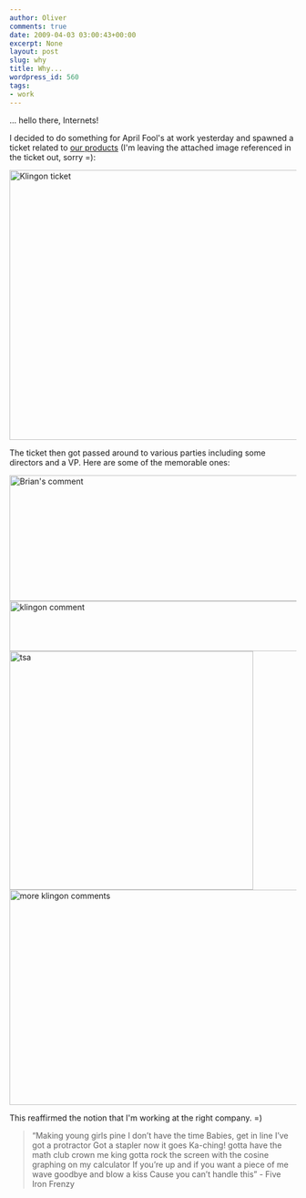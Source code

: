 ```yaml
---
author: Oliver
comments: true
date: 2009-04-03 03:00:43+00:00
excerpt: None
layout: post
slug: why
title: Why...
wordpress_id: 560
tags:
- work
---
```


... hello there, Internets!

I decided to do something for April Fool's at work yesterday and spawned a ticket related to <a href="http://bazaarvoice.com/productOverview.html">our products</a> (I'm leaving the attached image referenced in the ticket out, sorry =):

<img src="http://www.oliverweb.com/wp-content/uploads/2009/04/screen-capture-1.png" alt="Klingon ticket" title="Klingon ticket" width="711" height="474" class="alignnone size-full wp-image-561" />

The ticket then got passed around to various parties including some directors and a VP.  Here are some of the memorable ones:

<img src="http://www.oliverweb.com/wp-content/uploads/2009/04/screen-capture-3.png" alt="Brian&#039;s comment" title="Brian&#039;s comment" width="682" height="221" class="alignnone size-full wp-image-563" />

<img src="http://www.oliverweb.com/wp-content/uploads/2009/04/screen-capture-4.png" alt="klingon comment" title="klingon comment" width="688" height="88" class="alignnone size-full wp-image-564" />

<img src="http://www.oliverweb.com/wp-content/uploads/2009/04/screen-capture-61.png" alt="tsa" title="tsa" width="428" height="419" class="alignnone size-full wp-image-566" />

<img src="http://www.oliverweb.com/wp-content/uploads/2009/04/screen-capture-5.png" alt="more klingon comments" title="more klingon comments" width="687" height="378" class="alignnone size-full wp-image-567" />

This reaffirmed the notion that I'm working at the right company. =)

<blockquote class="lyrics">“Making young girls pine
I don’t have the time
Babies, get in line
I’ve got a protractor
Got a stapler now
it goes Ka-ching!
gotta have the math club crown me king
gotta rock the screen with the cosine graphing
on my calculator
If you’re up
and if you want a piece of me
wave goodbye and blow a kiss
Cause you can’t handle this” - Five Iron Frenzy</blockquote>